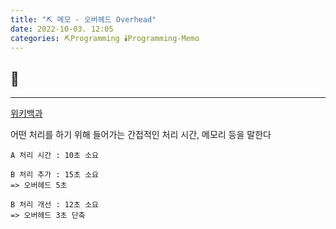 ```yaml
---
title: "⛏️ 메모 - 오버헤드 Overhead"
date: 2022-10-03. 12:05
categories: ⛏️Programming 🕯️Programming-Memo
---
```


## 💎

---
[위키백과](https://ko.wikipedia.org/wiki/%EC%98%A4%EB%B2%84%ED%97%A4%EB%93%9C)

어떤 처리를 하기 위해 들어가는 간접적인 처리 시간, 메모리 등을 말한다

```Text
A 처리 시간 : 10초 소요  

B 처리 추가 : 15초 소요  
=> 오버헤드 5초  

B 처리 개선 : 12초 소요  
=> 오버헤드 3초 단축
```
